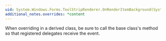```yaml
---
uid: System.Windows.Forms.ToolStripRenderer.OnRenderItemBackground(System.Windows.Forms.ToolStripItemRenderEventArgs)
additional_notes.overrides: *content
---
```


<p>When overriding <xref href="System.Windows.Forms.ToolStripRenderer.OnRenderItemBackground(System.Windows.Forms.ToolStripItemRenderEventArgs)"></xref> in a derived class, be sure to call the base class's <xref href="System.Windows.Forms.ToolStripRenderer.OnRenderItemBackground(System.Windows.Forms.ToolStripItemRenderEventArgs)"></xref> method so that registered delegates receive the event.</p>


